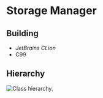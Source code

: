 # Storage Manager

## Building

- *JetBrains CLion*
- C99

## Hierarchy

![Class hierarchy.](https://github.com/hendraanggrian/IIT-CS525/raw/assets/assign1/hierarchy.png)
